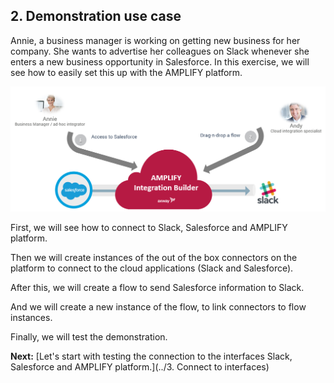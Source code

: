 ## 2. Demonstration use case

Annie, a business manager is working on getting new business for her company.
She wants to advertise her colleagues on Slack whenever she enters a new business opportunity in Salesforce. In this exercise, we will see how to easily set this up with the AMPLIFY platform.

![Use_case.png](./imgs/Use_case.png)

First, we will see how to connect to Slack, Salesforce and AMPLIFY platform.

Then we will create instances of the out of the box connectors on the platform to connect to the cloud applications (Slack and Salesforce).

After this, we will create a flow to send Salesforce information to Slack.

And we will create a new instance of the flow, to link connectors to  flow instances.

Finally, we will test the demonstration.

**Next:** [Let's start with testing the connection to the interfaces Slack, Salesforce and AMPLIFY platform.](../3. Connect to interfaces)
